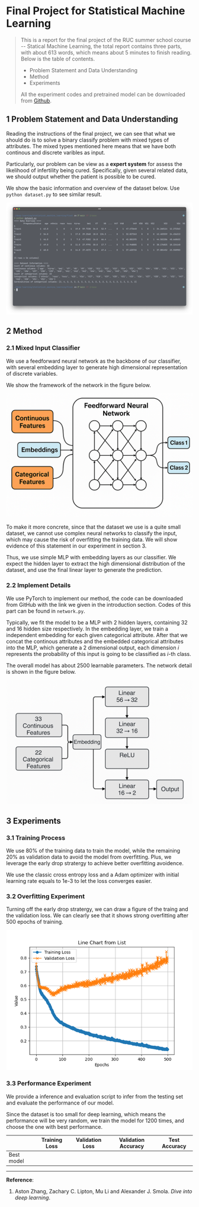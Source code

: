 # Final Project for Statistical Machine Learning

> This is a report for the final project of the RUC summer school course -- Statical Machine Learning, the total report contains three parts, with about 613 words, which means about 5 minutes to finish reading. Below is the table of contents.
> - Problem Statement and Data Understanding
> - Method
> - Experiments
>
> All the experiment codes and pretrained model can be downloaded from [Github](https://github.com/YichenShen0103/SML_final).



## 1  Problem Statement and Data Understanding

Reading the instructions of the final project, we can see that what we should do is to solve a binary classify problem with mixed types of attributes. The mixed types mentioned here means that we have both continous and discrete varibles as input.

Particularly, our problem can be view as a **expert system** for assess the likelihood of infertility being cured. Specifically, given several related data, we should output whether the patient is possible to be cured.

We show the basic information and overview of the dataset below. Use `python dataset.py` to see similar result.

![](assets/data_understanding.png)

 

## 2  Method

### 2.1 Mixed Input Classifier

We use a feedforward neural network as the backbone of our classifier, with several embedding layer to generate high dimensional representation of discrete variables.

We show the framework of the network in the figure below.

![](assets/framework.png)

To make it more concrete, since that the dataset we use is a quite small dataset, we cannot use complex neural networks to classify the input, which may cause the risk of overfitting the training data. We will show evidence of this statement in our experiment in section 3.

Thus, we use simple MLP with embedding layers as our classifier. We expect the hidden layer to extract the high dimensional distribution of the dataset, and use the final linear layer to generate the prediction.



### 2.2 Implement Details

We use PyTorch to implement our method, the code can be downloaded from GitHub with the link we given in the introduction section. Codes of this part can be found in `network.py`.

Typically, we fit the model to be a MLP with 2 hidden layers, containing 32 and 16 hidden size respectively. In the embedding layer, we train a independent embedding for each given categorical attribute. After that we concat the continous attributes and the embedded categorical attributes into the MLP, which generate a 2 dimensional output, each dimension $i$ represents the probability of this input is going to be classified as $i$-th class.

The overall model has about 2500 learnable parameters. The network detail is shown in the figure below.

![](assets/network_detail.png)



## 3  Experiments

### 3.1  Training Process

We use 80% of the training data to train the model, while the remaining 20% as validation data to avoid the model from overfitting. Plus, we leverage the early drop stratergy to achieve better overfitting avoidence.

We use the classic cross entropy loss and a Adam optimizer with initial learning rate equals to 1e-3 to let the loss converges easier. 



### 3.2 Overfitting Experiment

Turning off the early drop stratergy, we can draw a figure of the traing and the validation loss. We can clearly see that it shows strong overfitting after 500 epochs of training.

![](assets/overfitting.png)



### 3.3  Performance Experiment

We provide a inference and evaluation script to infer from the testing set and evaluate the performance of our model.

Since the dataset is too small for deep learning, which means the performance will be very random, we train the model for 1200 times, and choose the one with best performance.

|            | Training Loss | Validation Loss | Validation Accuracy | Test Accuracy |
| ---------- | ------------- | --------------- | ------------------- | ------------- |
| Best model |               |                 |                     |               |



---

**Reference**:

1. Aston Zhang, Zachary C. Lipton, Mu Li and Alexander J. Smola. *Dive into deep learning*. 